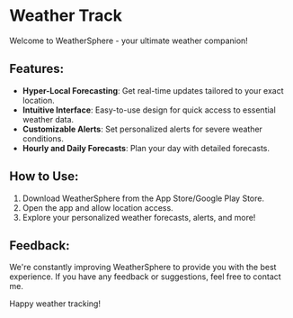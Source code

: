# Weather Track

Welcome to WeatherSphere - your ultimate weather companion!

## Features:

- **Hyper-Local Forecasting**: Get real-time updates tailored to your exact location.
- **Intuitive Interface**: Easy-to-use design for quick access to essential weather data.
- **Customizable Alerts**: Set personalized alerts for severe weather conditions.
- **Hourly and Daily Forecasts**: Plan your day with detailed forecasts.

## How to Use:

1. Download WeatherSphere from the App Store/Google Play Store.
2. Open the app and allow location access.
3. Explore your personalized weather forecasts, alerts, and more!

## Feedback:

We're constantly improving WeatherSphere to provide you with the best experience. If you have any feedback or suggestions, feel free to contact me.

Happy weather tracking!

